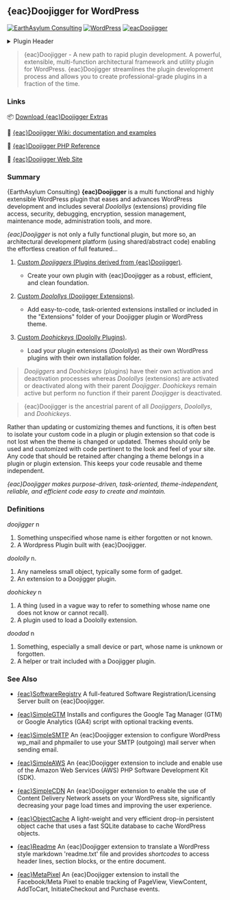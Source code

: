 ## {eac}Doojigger for WordPress  
[![EarthAsylum Consulting](https://img.shields.io/badge/EarthAsylum-Consulting-0?&labelColor=6e9882&color=707070)](https://earthasylum.com/)
[![WordPress](https://img.shields.io/badge/WordPress-Plugins-grey?logo=wordpress&labelColor=blue)](https://wordpress.org/plugins/search/EarthAsylum/)
[![eacDoojigger](https://img.shields.io/badge/Requires-%7Beac%7DDoojigger-da821d)](https://eacDoojigger.earthasylum.com/)

<details><summary>Plugin Header</summary>

Plugin URI:             https://eacDoojigger.earthasylum.com/  
Author:                 [EarthAsylum Consulting](https://www.earthasylum.com)  
Contributors:           [earthasylum](https://github.com/earthasylum),[kevinburkholder](https://profiles.wordpress.org/kevinburkholder)  
License:                EarthAsylum Consulting Proprietary License - {eac}PLv1  
License URI:            https://eacDoojigger.earthasylum.com/end-user-license-agreement/  
Tags:                   plugin development, rapid development, multi-function, security, encryption, debugging, administration, contextual-help, session management, maintenance mode, plugin framework, plugin derivative, plugin extensions, toolkit  
GitHub URI:             https://github.com/EarthAsylum/docs.eacDoojigger/wiki  

</details>

> {eac}Doojigger - A new path to rapid plugin development. A powerful, extensible, multi-function architectural framework and utility plugin for WordPress. {eac}Doojigger streamlines the plugin development process and allows you to create professional-grade plugins in a fraction of the time.

### Links

:package: [Download {eac}Doojigger Extras](https://swregistry.earthasylum.com/software-updates/eacdoojigger-extras.zip)

:open_file_folder: [{eac}Doojigger Wiki: documentation and examples](https://github.com/EarthAsylum/docs.eacDoojigger/wiki)

:green_book: [{eac}Doojigger PHP Reference](https://earthasylum.github.io/docs.eacDoojigger/)

:bookmark_tabs: [{eac}Doojigger Web Site](https://eacdoojigger.earthasylum.com)

### Summary

{EarthAsylum Consulting} **{eac}Doojigger** is a multi functional and highly extensible WordPress plugin that eases and advances WordPress development and includes several *Doolollys* (extensions) providing file access, security, debugging, encryption, session management, maintenance mode, administration tools, and more.

*{eac}Doojigger* is not only a fully functional plugin, but more so, an architectural development platform (using shared/abstract code) enabling the effortless creation of full featured...

1.  [Custom *Doojiggers* (Plugins derived from {eac}Doojigger)](#custom-derivative-plugins).
    +   Create your own plugin with {eac}Doojigger as a robust, efficient, and clean foundation.

2.  [Custom *Doolollys* (Doojigger Extensions)](#custom-eacdoojigger-extensions).
    +   Add easy-to-code, task-oriented extensions installed or included in the "Extensions" folder of your Doojigger plugin or WordPress theme.

3.  [Custom *Doohickeys* (Doololly Plugins)](#custom-extension-plugins).
    +   Load your plugin extensions (*Doolollys*) as their own WordPress plugins with their own installation folder.

>   *Doojiggers* and *Doohickeys* (plugins) have their own activation and deactivation processes whereas *Doolollys* (extensions) are activated or deactivated along with their parent *Doojigger*. *Doohickeys* remain active but perform no function if their parent *Doojigger* is deactivated.

>   {eac}Doojigger is the ancestrial parent of all *Doojiggers*, *Doolollys*, and *Doohickeys*.

Rather than updating or customizing themes and functions, it is often best to isolate your custom code in a plugin or plugin extension so that code is not lost when the theme is changed or updated. Themes should only be used and customized with code pertinent to the look and feel of your site. Any code that should be retained after changing a theme belongs in a plugin or plugin extension. This keeps your code reusable and theme independent.

_{eac}Doojigger makes purpose-driven, task-oriented, theme-independent, reliable, and efficient code easy to create and maintain._

### Definitions

_doojigger_ n
1. Something unspecified whose name is either forgotten or not known.
2. A Wordpress Plugin built with {eac}Doojigger.

_doololly_ n.
1. Any nameless small object, typically some form of gadget.
2. An extension to a Doojigger plugin.

_doohickey_ n
1. A thing (used in a vague way to refer to something whose name one does not know or cannot recall).
2. A plugin used to load a Doololly extension.

_doodad_ n
1. Something, especially a small device or part, whose name is unknown or forgotten.
2. A helper or trait included with a Doojigger plugin.


### See Also

+   [{eac}SoftwareRegistry](https://swregistry.earthasylum.com/)
A full-featured Software Registration/Licensing Server built on {eac}Doojigger.

+   [{eac}SimpleGTM](https://eacDoojigger.earthasylum.com/eacsimplegtm/)
Installs and configures the Google Tag Manager (GTM) or Google Analytics (GA4) script with optional tracking events.

+   [{eac}SimpleSMTP](https://eacDoojigger.earthasylum.com/eacsimplesmtp/)
An {eac}Doojigger extension to configure WordPress wp_mail and phpmailer to use your SMTP (outgoing) mail server when sending email.

+   [{eac}SimpleAWS](https://eacDoojigger.earthasylum.com/eacsimpleaws/)
An {eac}Doojigger extension to include and enable use of the Amazon Web Services (AWS) PHP Software Development Kit (SDK).

+   [{eac}SimpleCDN](https://eacDoojigger.earthasylum.com/eacsimplecdn/)
An {eac}Doojigger extension to enable the use of Content Delivery Network assets on your WordPress site, significantly decreasing your page load times and improving the user experience.

+   [{eac}ObjectCache](https://eacDoojigger.earthasylum.com/objectcache/)
A light-weight and very efficient drop-in persistent object cache that uses a fast SQLite database to cache WordPress objects.

+   [{eac}Readme](https://eacDoojigger.earthasylum.com/eacreadme/)
An {eac}Doojigger extension to translate a WordPress style markdown 'readme.txt' file and provides _shortcodes_ to access header lines, section blocks, or the entire document.

+   [{eac}MetaPixel](https://eacDoojigger.earthasylum.com/eacmetapixel/)
An {eac}Doojigger extension to install the Facebook/Meta Pixel to enable tracking of PageView, ViewContent, AddToCart, InitiateCheckout and Purchase events.


